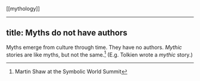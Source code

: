 [[mythology]]

---
title: Myths do not have authors
---

Myths emerge from culture through time. They have no authors. *Mythic* stories are like myths, but not the same.[^1] (E.g. Tolkien wrote a *mythic* story.)

[^1]: Martin Shaw at the Symbolic World Summit
